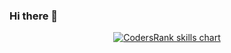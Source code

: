 ### Hi there 👋

<p align="center">
  <a href="https://profile.codersrank.io/user/alimgiray" target="_blank">
    <img src="https://skills-chart.nolimits4web.workers.dev/?username=alimgiray&skills=Go,JavaScript,TypeScript,Vue,CSS,HTML,Python&width=820" alt="CodersRank skills chart"/>
  </a>
</p>
